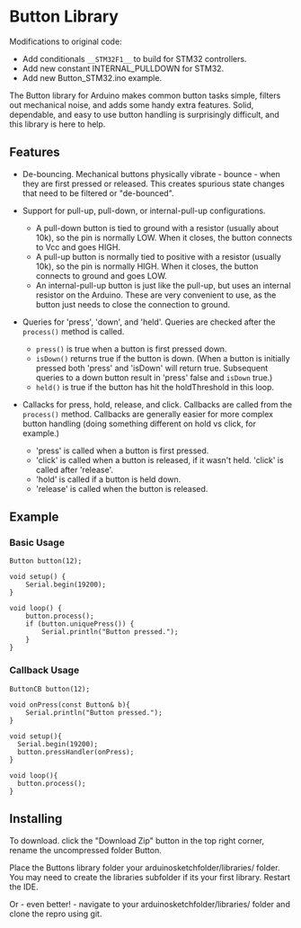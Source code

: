 # Button Library

Modifications to original code:
-  Add conditionals `__STM32F1__` to build for STM32 controllers.
- Add new constant INTERNAL_PULLDOWN for STM32.
- Add new Button_STM32.ino example.

The Button library for Arduino makes common button tasks simple, filters
out mechanical noise, and adds some handy extra features. Solid, dependable,
and easy to use button handling is surprisingly difficult, and this 
library is here to help.

## Features

* De-bouncing. Mechanical buttons physically vibrate - bounce - when
  they are first pressed or released. This creates spurious state changes
  that need to be filtered or "de-bounced".
* Support for pull-up, pull-down, or internal-pull-up configurations. 
  * A pull-down button is tied to ground with a resistor (usually about
    10k), so the pin is normally LOW. When it closes, the button connects
    to Vcc and goes HIGH.
  * A pull-up button is normally tied to positive with a resistor (usually
    10k), so the pin is normally HIGH. When it closes, the button connects
    to ground and goes LOW.
  * An internal-pull-up button is just like the pull-up, but uses an internal
    resistor on the Arduino. These are very convenient to use, as the button
    just needs to close the connection to ground.

* Queries for 'press', 'down', and 'held'. Queries are checked after the `process()`
  method is called.

	* `press()` is true when a button is first pressed down.
	* `isDown()` returns true if the button is down. (When a button is initially
	   pressed both 'press' and 'isDown' will return true. Subsequent queries
	   to a down button result in 'press' false and `isDown` true.)
	* `held()` is true if the button has hit the holdThreshold in this loop.

* Callacks for press, hold, release, and click. Callbacks are called 
  from the `process()` method. Callbacks are generally easier for more
  complex button handling (doing something different on hold vs click, for
  example.)

	* 'press' is called when a button is first pressed.
	* 'click' is called when a button is released, if it wasn't held. 'click'
	  is called after 'release'.
	* 'hold' is called if a button is held down.
	* 'release' is called when the button is released.

## Example

### Basic Usage

	Button button(12);

	void setup() {
		Serial.begin(19200);
	}

	void loop() {
		button.process();
		if (button.uniquePress()) {
			Serial.println("Button pressed.");
		}
	}

### Callback Usage

	ButtonCB button(12);

	void onPress(const Button& b){
		Serial.println("Button pressed.");
	}

	void setup(){
	  Serial.begin(19200);
	  button.pressHandler(onPress);
	}

	void loop(){
	  button.process();
	}

## Installing

To download. click the "Download Zip" button in the top right corner, rename the uncompressed folder Button.

Place the Buttons library folder your arduinosketchfolder/libraries/ folder. You may need to create the 
libraries subfolder if its your first library. Restart the IDE.

Or - even better! - navigate to your arduinosketchfolder/libraries/ folder and clone the repro using git.


